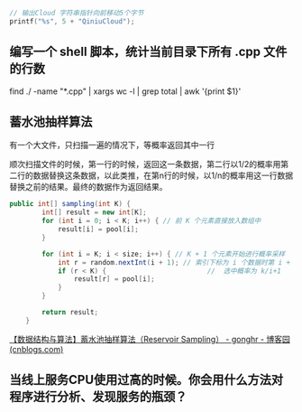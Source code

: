 





```c
// 输出Cloud 字符串指针向前移动5个字节
printf("%s", 5 + "QiniuCloud");
```



## 编写一个 shell 脚本，统计当前目录下所有 .cpp 文件的行数

find ./ -name "*.cpp" | xargs wc -l | grep total | awk '{print $1}'

## 蓄水池抽样算法

有一个大文件，只扫描一遍的情况下，等概率返回其中一行

顺次扫描文件的时候，第一行的时候，返回这一条数据，第二行以1/2的概率用第二行的数据替换这条数据，以此类推，在第n行的时候，以1/n的概率用这一行数据替换之前的结果。最终的数据作为返回结果。

```java
public int[] sampling(int K) {
        int[] result = new int[K];
        for (int i = 0; i < K; i++) { // 前 K 个元素直接放入数组中
            result[i] = pool[i];
        }

        for (int i = K; i < size; i++) { // K + 1 个元素开始进行概率采样
            int r = random.nextInt(i + 1); // 索引下标为 i 个数据时第 i + 1 个数据，r = [0,i]
            if (r < K) {                         //  选中概率为 k/i+1
                result[r] = pool[i];
            }
        }

        return result;
    }
```

[【数据结构与算法】蓄水池抽样算法（Reservoir Sampling） - gonghr - 博客园 (cnblogs.com)](https://www.cnblogs.com/gonghr/p/15813886.html)

## 当线上服务CPU使用过高的时候。你会用什么方法对程序进行分析、发现服务的瓶颈？